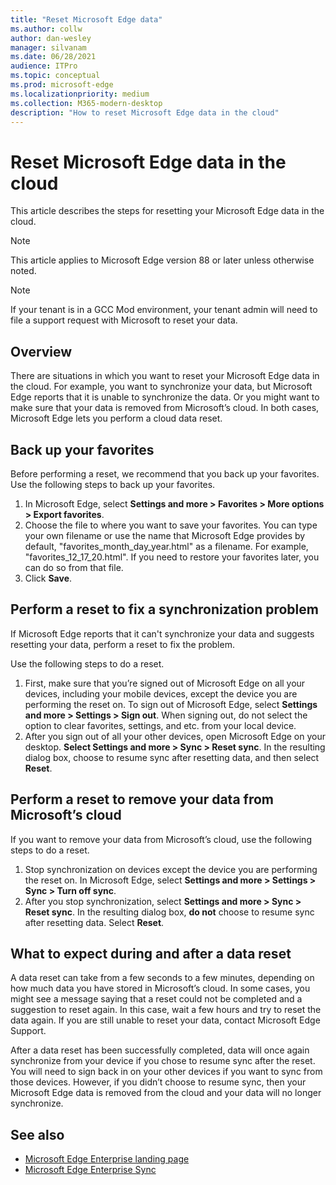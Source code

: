 ```yaml
---
title: "Reset Microsoft Edge data"
ms.author: collw
author: dan-wesley
manager: silvanam
ms.date: 06/28/2021
audience: ITPro
ms.topic: conceptual
ms.prod: microsoft-edge
ms.localizationpriority: medium
ms.collection: M365-modern-desktop
description: "How to reset Microsoft Edge data in the cloud"
---
```


# Reset Microsoft Edge data in the cloud

This article describes the steps for resetting your Microsoft Edge data in the cloud.

> [!NOTE]
> This article applies to Microsoft Edge version 88 or later unless otherwise noted.

> [!NOTE]
> If your tenant is in a GCC Mod environment, your tenant admin will need to file a support request with Microsoft to reset your data.

## Overview

There are situations in which you want to reset your Microsoft Edge data in the cloud. For example,  you want to synchronize your data, but Microsoft Edge reports that it is unable to synchronize the data. Or you might want to make sure that your data is removed from Microsoft’s cloud. In both cases, Microsoft Edge lets you perform a cloud data reset.

## Back up your favorites

Before performing a reset, we recommend that you back up your favorites. Use the following steps to back up your favorites.

1. In Microsoft Edge, select **Settings and more > Favorites > More options > Export favorites**.
2. Choose the file to where you want to save your favorites. You can type your own filename or use the name that Microsoft Edge provides by default,  "favorites_month_day_year.html" as a filename. For example, "favorites_12_17_20.html". If you need to restore your favorites later, you can do so from that file.
3. Click **Save**.

## Perform a reset to fix a synchronization problem

If Microsoft Edge reports that it can't synchronize your data and suggests resetting your data, perform a reset to fix the problem.

Use the following steps to do a reset.

1. First, make sure that you’re signed out of Microsoft Edge on all your devices, including your mobile devices, except the device you are performing the reset on. To sign out of Microsoft Edge, select **Settings and more > Settings > Sign out**. When signing out, do not select the option to clear favorites, settings, and etc. from your local device.
2. After you sign out of all your other devices, open Microsoft Edge on your desktop. **Select Settings and more > Sync > Reset sync**. In the resulting dialog box, choose to resume sync after resetting data, and then select **Reset**.

## Perform a reset to remove your data from Microsoft’s cloud

If you want to remove your data from Microsoft’s cloud, use the following steps to do a reset.

1. Stop synchronization on devices except the device you are performing the reset on.  In Microsoft Edge, select **Settings and more > Settings > Sync > Turn off sync**.  
2. After you stop synchronization, select **Settings and more > Sync > Reset sync**. In the resulting dialog box, **do not** choose to resume sync after resetting data. Select **Reset**.

## What to expect during and after a data reset

A data reset can take from a few seconds to a few minutes, depending on how much data you have stored in Microsoft’s cloud. In some cases, you might see a message saying that a reset could not be completed and a suggestion to reset again. In this case, wait a few hours and try to reset the data again. If you are still unable to reset your data, contact Microsoft Edge Support.

After a data reset has been successfully completed, data will once again synchronize from your device if you chose to resume sync after the reset. You will need to sign back in on your other devices if you want to sync from those devices. However, if you didn’t choose to resume sync, then your Microsoft Edge data is removed from the cloud and your data will no longer synchronize.

## See also

- [Microsoft Edge Enterprise landing page](https://aka.ms/EdgeEnterprise)
- [Microsoft Edge Enterprise Sync](microsoft-edge-enterprise-sync.md)